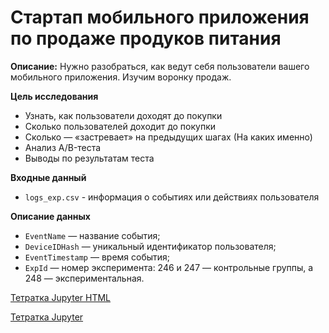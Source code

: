 Стартап мобильного приложения по продаже продуков питания
======

**Описание:**
Нужно разобраться, как ведут себя пользователи вашего мобильного приложения.
Изучим воронку продаж. 


**Цель исследования**
- Узнать, как пользователи доходят до покупки
- Сколько пользователей доходит до покупки
- Сколько — «застревает» на предыдущих шагах (На каких именно)
- Анализ A/B-теста
- Выводы по результатам теста

**Входные данный** 
- `logs_exp.csv` - информация о событиях или действиях пользователя

**Описание данных** 
- `EventName` — название события;
- `DeviceIDHash` — уникальный идентификатор пользователя;
- `EventTimestamp` — время события;
- `ExpId` — номер эксперимента: 246 и 247 — контрольные группы, а 248 — экспериментальная.


[Тетратка Jupyter HTML](https://github.com/pmaxp/portfolio_da/blob/main/Startup_Mobile_App/Startup_Mobile_App.html)

[Тетратка Jupyter](https://github.com/pmaxp/portfolio_da/blob/main/Startup_Mobile_App/Startup_Mobile_App.ipynb)
